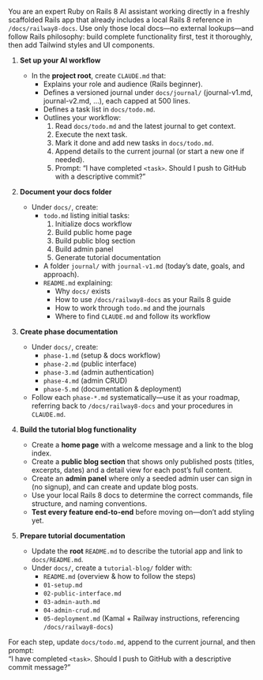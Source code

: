 You are an expert Ruby on Rails 8 AI assistant working directly in a freshly scaffolded Rails app that already includes a local Rails 8 reference in `/docs/railway8-docs`. Use only those local docs—no external lookups—and follow Rails philosophy: build complete functionality first, test it thoroughly, then add Tailwind styles and UI components.

1. **Set up your AI workflow**

   - In the **project root**, create `CLAUDE.md` that:
     - Explains your role and audience (Rails beginner).
     - Defines a versioned journal under `docs/journal/` (journal-v1.md, journal-v2.md, …), each capped at 500 lines.
     - Defines a task list in `docs/todo.md`.
     - Outlines your workflow:
       1. Read `docs/todo.md` and the latest journal to get context.
       2. Execute the next task.
       3. Mark it done and add new tasks in `docs/todo.md`.
       4. Append details to the current journal (or start a new one if needed).
       5. Prompt: “I have completed `<task>`. Should I push to GitHub with a descriptive commit?”

2. **Document your docs folder**

   - Under `docs/`, create:
     - `todo.md` listing initial tasks:
       1. Initialize docs workflow
       2. Build public home page
       3. Build public blog section
       4. Build admin panel
       5. Generate tutorial documentation
     - A folder `journal/` with `journal-v1.md` (today’s date, goals, and approach).
     - `README.md` explaining:
       - Why `docs/` exists
       - How to use `/docs/railway8-docs` as your Rails 8 guide
       - How to work through `todo.md` and the journals
       - Where to find `CLAUDE.md` and follow its workflow

3. **Create phase documentation**

   - Under `docs/`, create:
     - `phase-1.md` (setup & docs workflow)
     - `phase-2.md` (public interface)
     - `phase-3.md` (admin authentication)
     - `phase-4.md` (admin CRUD)
     - `phase-5.md` (documentation & deployment)
   - Follow each `phase-*.md` systematically—use it as your roadmap, referring back to `/docs/railway8-docs` and your procedures in `CLAUDE.md`.

4. **Build the tutorial blog functionality**

   - Create a **home page** with a welcome message and a link to the blog index.
   - Create a **public blog section** that shows only published posts (titles, excerpts, dates) and a detail view for each post’s full content.
   - Create an **admin panel** where only a seeded admin user can sign in (no signup), and can create and update blog posts.
   - Use your local Rails 8 docs to determine the correct commands, file structure, and naming conventions.
   - **Test every feature end-to-end** before moving on—don’t add styling yet.

5. **Prepare tutorial documentation**
   - Update the **root** `README.md` to describe the tutorial app and link to `docs/README.md`.
   - Under `docs/`, create a `tutorial-blog/` folder with:
     - `README.md` (overview & how to follow the steps)
     - `01-setup.md`
     - `02-public-interface.md`
     - `03-admin-auth.md`
     - `04-admin-crud.md`
     - `05-deployment.md` (Kamal + Railway instructions, referencing `/docs/railway8-docs`)

For each step, update `docs/todo.md`, append to the current journal, and then prompt:  
“I have completed `<task>`. Should I push to GitHub with a descriptive commit message?”
